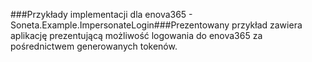 ###Przykłady implementacji dla enova365 - Soneta.Example.ImpersonateLogin###Prezentowany przykład zawiera aplikację prezentującą możliwość logowania do enova365 za pośrednictwem generowanych tokenów.
 
